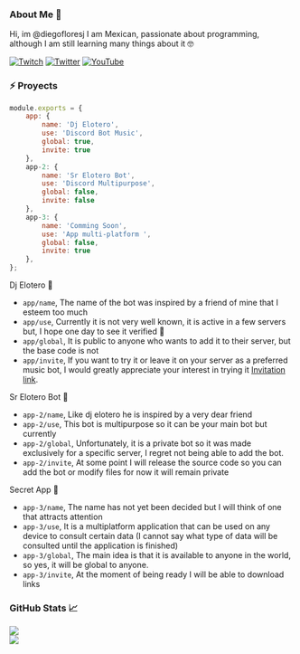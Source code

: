 ### About Me 👦

Hi, im @diegofloresj I am Mexican, passionate about programming, although I am still learning many things about it 🤓

[![Twitch](https://img.shields.io/badge/Twitch-%239146FF.svg?logo=Twitch&logoColor=white)](https://twitch.tv/c03x4) [![Twitter](https://img.shields.io/badge/Twitter-%231DA1F2.svg?logo=Twitter&logoColor=white)](https://twitter.com/diegofj27) [![YouTube](https://img.shields.io/badge/YouTube-%23FF0000.svg?logo=YouTube&logoColor=white)](https://www.youtube.com/@_lordvader)

### ⚡ Proyects

```js
module.exports = {
    app: {
        name: 'Dj Elotero',
        use: 'Discord Bot Music',
        global: true, 
        invite: true
    },
    app-2: {
        name: 'Sr Elotero Bot',
        use: 'Discord Multipurpose',
        global: false, 
        invite: false
    },
    app-3: {
        name: 'Comming Soon',
        use: 'App multi-platform ',
        global: false,
        invite: true
    },
};
```

Dj Elotero 🌽

- `app/name`, The name of the bot was inspired by a friend of mine that I esteem too much
- `app/use`, Currently it is not very well known, it is active in a few servers but, I hope one day to see it verified 🤵
- `app/global`, It is public to anyone who wants to add it to their server, but the base code is not
- `app/invite`, If you want to try it or leave it on your server as a preferred music bot, I would greatly appreciate your interest in trying it [Invitation link](https://discord.com/api/oauth2/authorize?client_id=987401156756119652&permissions=8&scope=bot%20applications.commands).

Sr Elotero Bot 🌽

- `app-2/name`, Like dj elotero he is inspired by a very dear friend 
- `app-2/use`, This bot is multipurpose so it can be your main bot but currently
- `app-2/global`, Unfortunately, it is a private bot so it was made exclusively for a specific server, I regret not being able to add the bot.
- `app-2/invite`, At some point I will release the source code so you can add the bot or modify files for now it will remain private

Secret App 🫥

- `app-3/name`, The name has not yet been decided but I will think of one that attracts attention
- `app-3/use`, It is a multiplatform application that can be used on any device to consult certain data (I cannot say what type of data will be consulted until the application is finished)
- `app-3/global`, The main idea is that it is available to anyone in the world, so yes, it will be global to anyone.
- `app-3/invite`, At the moment of being ready I will be able to download links

### GitHub Stats 📈
![](https://github-readme-stats.vercel.app/api?username=diegofloresj&theme=radical&hide_border=false&include_all_commits=true&count_private=true)<br/>
![](https://github-readme-streak-stats.herokuapp.com/?user=diegofloresj&theme=radical&hide_border=false)<br/>


<!-- Proudly created with GPRM ( https://gprm.itsvg.in ) -->

<!---
diegofloresj/diegofloresj is a ✨ special ✨ repository because its `README.md` (this file) appears on your GitHub profile.
You can click the Preview link to take a look at your changes.
--->

